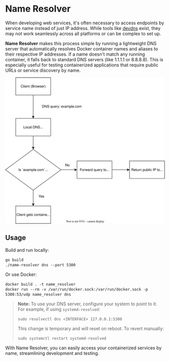 # Name Resolver

When developing web services, it's often necessary to access endpoints by service name instead of just IP address. While tools like [devdns](https://github.com/ruudud/devdns) exist, they may not work seamlessly across all platforms or can be complex to set up.

**Name Resolver** makes this process simple by running a lightweight DNS server that automatically resolves Docker container names and aliases to their respective IP addresses. If a name doesn't match any running container, it falls back to standard DNS servers (like 1.1.1.1 or 8.8.8.8). This is especially useful for testing containerized applications that require public URLs or service discovery by name.

<p align="center">
  <img src="./flow.svg" alt="Local DNS Container Name Resolution Flow"/>
</p>

## Usage

Build and run locally:
```shell
go build
./name-resolver dns --port 5300
```

Or use Docker:
```shell
docker build . -t name_resolver
docker run --rm -v /var/run/docker.sock:/var/run/docker.sock -p 5300:53/udp name_resolver dns
```

> **Note:**
> To use your DNS server, configure your system to point to it. For example, if using `systemd-resolved`:
>
> ```shell
> sudo resolvectl dns <INTERFACE> 127.0.0.1:5300
> ```
>
> This change is temporary and will reset on reboot. To revert manually:
>
> ```shell
> sudo systemctl restart systemd-resolved
> ```

With Name Resolver, you can easily access your containerized services by name, streamlining development and testing.
